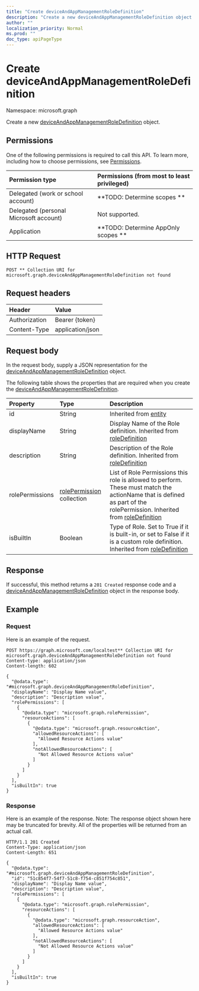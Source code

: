 ```yaml
---
title: "Create deviceAndAppManagementRoleDefinition"
description: "Create a new deviceAndAppManagementRoleDefinition object."
author: ""
localization_priority: Normal
ms.prod: ""
doc_type: apiPageType
---
```


# Create deviceAndAppManagementRoleDefinition

Namespace: microsoft.graph

Create a new [deviceAndAppManagementRoleDefinition](../resources/deviceandappmanagementroledefinition.md) object.

## Permissions
One of the following permissions is required to call this API. To learn more, including how to choose permissions, see [Permissions](/concepts/permissions-reference.md).

|Permission type|Permissions (from most to least privileged)|
|:---|:---|
|Delegated (work or school account)|**TODO: Determine scopes **|
|Delegated (personal Microsoft account)|Not supported.|
|Application|**TODO: Determine AppOnly scopes **|

## HTTP Request
<!-- {
  "blockType": "ignored"
}
-->
``` http
POST ** Collection URI for microsoft.graph.deviceAndAppManagementRoleDefinition not found
```

## Request headers
|Header|Value|
|:---|:---|
|Authorization|Bearer {token}|
|Content-Type|application/json|

## Request body
In the request body, supply a JSON representation for the [deviceAndAppManagementRoleDefinition](../resources/deviceandappmanagementroledefinition.md) object.

The following table shows the properties that are required when you create the [deviceAndAppManagementRoleDefinition](../resources/deviceandappmanagementroledefinition.md).

|Property|Type|Description|
|:---|:---|:---|
|id|String| Inherited from [entity](../resources/entity.md)|
|displayName|String|Display Name of the Role definition. Inherited from [roleDefinition](../resources/roledefinition.md)|
|description|String|Description of the Role definition. Inherited from [roleDefinition](../resources/roledefinition.md)|
|rolePermissions|[rolePermission](../resources/rolepermission.md) collection|List of Role Permissions this role is allowed to perform. These must match the actionName that is defined as part of the rolePermission. Inherited from [roleDefinition](../resources/roledefinition.md)|
|isBuiltIn|Boolean|Type of Role. Set to True if it is built-in, or set to False if it is a custom role definition. Inherited from [roleDefinition](../resources/roledefinition.md)|



## Response
If successful, this method returns a `201 Created` response code and a [deviceAndAppManagementRoleDefinition](../resources/deviceandappmanagementroledefinition.md) object in the response body.

## Example

### Request
Here is an example of the request.
<!-- {
  "blockType": "request",
  "name": "create_deviceandappmanagementroledefinition_from_"
}
-->
``` http
POST https://graph.microsoft.com/localtest** Collection URI for microsoft.graph.deviceAndAppManagementRoleDefinition not found
Content-type: application/json
Content-length: 602

{
  "@odata.type": "#microsoft.graph.deviceAndAppManagementRoleDefinition",
  "displayName": "Display Name value",
  "description": "Description value",
  "rolePermissions": [
    {
      "@odata.type": "microsoft.graph.rolePermission",
      "resourceActions": [
        {
          "@odata.type": "microsoft.graph.resourceAction",
          "allowedResourceActions": [
            "Allowed Resource Actions value"
          ],
          "notAllowedResourceActions": [
            "Not Allowed Resource Actions value"
          ]
        }
      ]
    }
  ],
  "isBuiltIn": true
}
```

### Response
Here is an example of the response. Note: The response object shown here may be truncated for brevity. All of the properties will be returned from an actual call.
<!-- {
  "blockType": "response",
  "truncated": true,
  "@odata.type": "microsoft.graph.deviceandappmanagementroledefinition"
}
-->
``` http
HTTP/1.1 201 Created
Content-Type: application/json
Content-Length: 651

{
  "@odata.type": "#microsoft.graph.deviceAndAppManagementRoleDefinition",
  "id": "51c854f7-54f7-51c8-f754-c851f754c851",
  "displayName": "Display Name value",
  "description": "Description value",
  "rolePermissions": [
    {
      "@odata.type": "microsoft.graph.rolePermission",
      "resourceActions": [
        {
          "@odata.type": "microsoft.graph.resourceAction",
          "allowedResourceActions": [
            "Allowed Resource Actions value"
          ],
          "notAllowedResourceActions": [
            "Not Allowed Resource Actions value"
          ]
        }
      ]
    }
  ],
  "isBuiltIn": true
}
```


